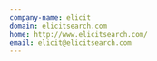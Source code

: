 ```yaml
---
company-name: elicit
domain: elicitsearch.com
home: http://www.elicitsearch.com/
email: elicit@elicitsearch.com
---
```




